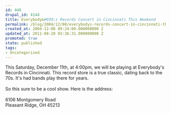 ```yaml
---
id: 446
drupal_id: 4144
title: Everybody&#039;s Records Concert in Cincinnati This Weekend
permalink: /blog/2004/12/08/everybodys-records-concert-in-cincinnati-this-weekend/
created_at: 2004-12-08 09:24:00.000000000 Z
updated_at: 2011-08-20 03:36:31.000000000 Z
promoted: true
state: published
tags:
- Uncategorized
---
```

This Saturday, December 11th, at 4:00pm, we will be playing at Everybody's Records in Cincinnati. This record store is a true classic, dating back to the 70s. It's had bands play there for years.
<br />
<br />So this sure to be a cool show. Here is the address:
<br />
<br />6106 Montgomery Road
<br />Pleasant Ridge, OH 45213
